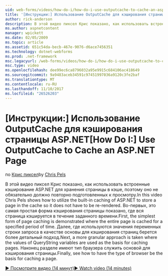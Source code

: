 ```yaml
---
uid: web-forms/videos/how-do-i/how-do-i-use-outputcache-to-cache-an-aspnet-page
title: '[Инструкции:] Использование OutputCache для кэширования страницы ASP.NET | Документы Microsoft'
author: rick-anderson
description: В этой видео пиксел Крис показано, как использовать встроенные кэширование ASP.NET для хранения страницы в кэше, поэтому оно не обязательно должно повторно подготовленных к просмотру. Во-первых,...
ms.author: aspnetcontent
manager: wpickett
ms.date: 02/05/2009
ms.topic: article
ms.assetid: 651c54da-becb-467e-9076-d6ace7456351
ms.technology: dotnet-webforms
ms.prod: .net-framework
msc.legacyurl: /web-forms/videos/how-do-i/how-do-i-use-outputcache-to-cache-an-aspnet-page
msc.type: video
ms.openlocfilehash: dee99ec6ca8796032a95e9915c684106ac418649
ms.sourcegitcommit: 9a9483aceb34591c97451997036a9120c3fe2baf
ms.translationtype: MT
ms.contentlocale: ru-RU
ms.lasthandoff: 11/10/2017
ms.locfileid: "26526203"
---
```

<a name="how-do-i-use-outputcache-to-cache-an-aspnet-page"></a><span data-ttu-id="81874-104">[Инструкции:] Использование OutputCache для кэширования страницы ASP.NET</span><span class="sxs-lookup"><span data-stu-id="81874-104">[How Do I:] Use OutputCache to Cache an ASP.NET Page</span></span>
====================
<span data-ttu-id="81874-105">по [Крис пиксел](https://twitter.com/chrispels)</span><span class="sxs-lookup"><span data-stu-id="81874-105">by [Chris Pels](https://twitter.com/chrispels)</span></span>

<span data-ttu-id="81874-106">В этой видео пиксел Крис показано, как использовать встроенные кэширование ASP.NET для хранения страницы в кэше, поэтому оно не обязательно должно повторно подготовленных к просмотру.</span><span class="sxs-lookup"><span data-stu-id="81874-106">In this video Chris Pels shows how to utilize the built-in caching of ASP.NET to store a page in the cache so it does not have to be re-rendered.</span></span> <span data-ttu-id="81874-107">Во-первых, это самая простая форма кэширования страницы показано, где вся страница кэшируется в течение заданного времени.</span><span class="sxs-lookup"><span data-stu-id="81874-107">First, the simplest form of page caching is demonstrated where the entire page is cached for a specified period of time.</span></span> <span data-ttu-id="81874-108">Далее, где используются значения переменных строки запроса в качестве основы для кэширования страниц берется более детальный подход.</span><span class="sxs-lookup"><span data-stu-id="81874-108">Next, a more granular approach is taken where the values of QueryString variables are used as the basis for caching pages.</span></span> <span data-ttu-id="81874-109">Наконец разделе имеют тип браузера служить основой для кэширования страницы.</span><span class="sxs-lookup"><span data-stu-id="81874-109">Finally, see how to have the type of browser be the basis for caching a page.</span></span>

[<span data-ttu-id="81874-110">&#9654; Посмотрите видео (14 минут)</span><span class="sxs-lookup"><span data-stu-id="81874-110">&#9654; Watch video (14 minutes)</span></span>](https://channel9.msdn.com/Blogs/ASP-NET-Site-Videos/how-do-i-use-outputcache-to-cache-an-aspnet-page)
